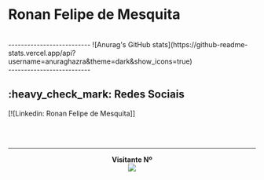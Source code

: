 # Ronan Felipe de Mesquita

 <br/>
 --------------------------
 ![Anurag's GitHub stats](https://github-readme-stats.vercel.app/api?username=anuraghazra&theme=dark&show_icons=true)

 <br/>
 --------------------------
<p align="center"> 
  <h2>:heavy_check_mark: Redes Sociais</h2>

[![Linkedin: Ronan Felipe de Mesquita]]
<br/>

 <br/>
 <br/>
 
--------------------------

</p> 
 <p align="center"> 
  <b>Visitante Nº</b><br>
    <img src="https://profile-counter.glitch.me/Ronanfmesquita/count.svg" />
</p>
